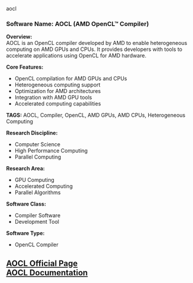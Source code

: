 aocl
### Software Name: AOCL (AMD OpenCL™ Compiler)

**Overview:**  
AOCL is an OpenCL compiler developed by AMD to enable heterogeneous computing on AMD GPUs and CPUs. It provides developers with tools to accelerate applications using OpenCL for AMD hardware.

**Core Features:**
- OpenCL compilation for AMD GPUs and CPUs
- Heterogeneous computing support
- Optimization for AMD architectures
- Integration with AMD GPU tools
- Accelerated computing capabilities

**TAGS:** AOCL, Compiler, OpenCL, AMD GPUs, AMD CPUs, Heterogeneous Computing

**Research Discipline:**
- Computer Science
- High Performance Computing
- Parallel Computing

**Research Area:**
- GPU Computing
- Accelerated Computing
- Parallel Algorithms

**Software Class:**
- Compiler Software
- Development Tool

**Software Type:**
- OpenCL Compiler

[AOCL Official Page](https://rocm-documentation.readthedocs.io/en/latest/Programming_Guides/Opencl-programming-guide.html#aocl-compiler)  
[AOCL Documentation](https://rocm-documentation.readthedocs.io/en/latest/Programming_Guides/Opencl-programming-guide.html#aocl-compiler)
--------------------------------------
